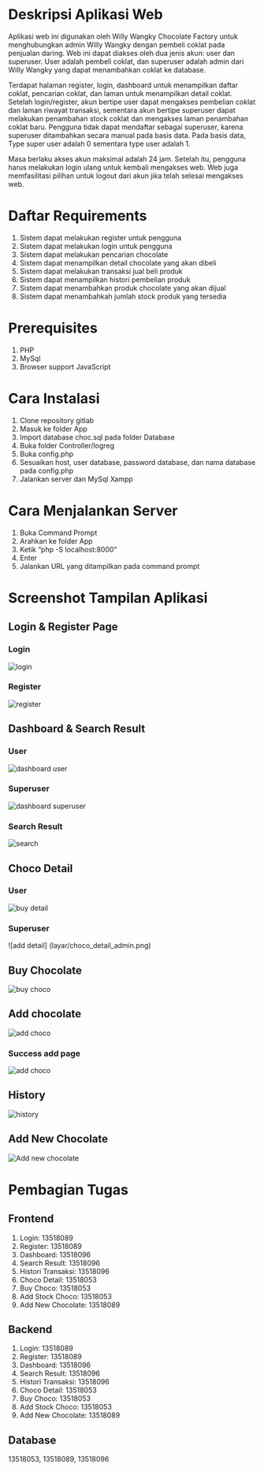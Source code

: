 # Deskripsi Aplikasi Web
Aplikasi web ini digunakan oleh Willy Wangky Chocolate Factory untuk menghubungkan admin Willy Wangky dengan pembeli coklat pada penjualan daring. Web ini dapat diakses oleh dua jenis akun: user dan superuser. User adalah pembeli coklat, dan superuser adalah admin dari Willy Wangky yang dapat menambahkan coklat ke database.

Terdapat halaman register, login, dashboard untuk menampilkan daftar coklat, pencarian coklat, dan laman untuk menampilkan detail coklat. Setelah login/register, akun bertipe user dapat mengakses pembelian coklat dan laman riwayat transaksi, sementara akun bertipe superuser dapat melakukan penambahan stock coklat dan mengakses laman penambahan coklat baru. Pengguna tidak dapat mendaftar sebagai superuser, karena superuser ditambahkan secara manual pada basis data. Pada basis data, Type super user adalah 0 sementara type user adalah 1.

Masa berlaku akses akun maksimal adalah 24 jam. Setelah itu, pengguna harus melakukan login ulang untuk kembali mengakses web. Web juga memfasilitasi pilihan untuk logout dari akun jika telah selesai mengakses web.

# Daftar Requirements
1. Sistem dapat melakukan register untuk pengguna
2. Sistem dapat melakukan login untuk pengguna
3. Sistem dapat melakukan pencarian chocolate
4. Sistem dapat menampilkan detail chocolate yang akan dibeli
5. Sistem dapat melakukan transaksi jual beli produk
6. Sistem dapat menampilkan histori pembelian produk
7. Sistem dapat menambahkan produk chocolate yang akan dijual
8. Sistem dapat menambahkah jumlah stock produk yang tersedia

# Prerequisites
1. PHP
2. MySql
3. Browser support JavaScript

# Cara Instalasi
1. Clone repository gitlab
2. Masuk ke folder App
3. Import database choc.sql pada folder Database
4. Buka folder Controller/logreg
5. Buka config.php
6. Sesuaikan host, user database, password database, dan nama database pada config.php
7. Jalankan server dan MySql Xampp

# Cara Menjalankan Server
1. Buka Command Prompt
2. Arahkan ke folder App
3. Ketik “php -S localhost:8000”
4. Enter 
5. Jalankan URL yang ditampilkan pada command prompt

# Screenshot Tampilan Aplikasi

## Login & Register Page
### Login
![login](layar/login.png)
### Register
![register](layar/signup.png)


## Dashboard & Search Result 
### User
![dashboard user](layar/dashboard_user.png)
### Superuser
![dashboard superuser](layar/dashboard_admin.png)
### Search Result
![search](layar/search_result.png)

## Choco Detail
### User
![buy detail](layar/choco_detail_user.png)
### Superuser
![add detail] (layar/choco_detail_admin.png)

## Buy Chocolate 
![buy choco](layar/buy_choco.png)

## Add chocolate 
![add choco](layar/add_amount_chocolate.png)
### Success add page
![add choco](layar/add_amount_chocolate.png)

## History
![history](layar/history.png)

## Add New Chocolate
![Add new chocolate](layar/add_new_chocolate.png)

# Pembagian Tugas
## Frontend
1. Login: 13518089
2. Register: 13518089
3. Dashboard: 13518096
4. Search Result: 13518096
5. Histori Transaksi: 13518096
6. Choco Detail: 13518053
7. Buy Choco: 13518053
8. Add Stock Choco: 13518053
10. Add New Chocolate: 13518089
## Backend
1. Login: 13518089
2. Register: 13518089
3. Dashboard: 13518096
4. Search Result: 13518096
5. Histori Transaksi: 13518096 
6. Choco Detail: 13518053
7. Buy Choco: 13518053
8. Add Stock Choco: 13518053
10. Add New Chocolate: 13518089
 
## Database
13518053, 13518089, 13518096